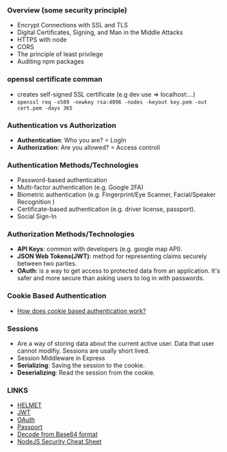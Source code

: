### Overview (some security principle)

- Encrypt Connections with SSL and TLS
- Digital Certificates, Signing, and Man in the Middle Attacks
- HTTPS with node
- CORS
- The principle of least privilege
- Auditing npm packages

### openssl certificate comman

- creates self-signed SSL certificate (e.g dev use => localhost:...)
- `openssl req -x509 -newkey rsa:4096 -nodes -keyout key.pem -out cert.pem -days 365`

### Authentication vs Authorization

- **Authentication**: Who you are? = LogIn
- **Authorization**: Are you allowed? = Access controll

### Authentication Methods/Technologies

- Password-based authentication
- Multi-factor authentication (e.g. Google 2FA)
- Biometric authentication (e.g. Fingerprint/Eye Scanner, Facial/Speaker Recognition )
- Certificate-based authentication (e.g. driver license, passport).
- Social Sign-In

### Authorization Methods/Technologies

- **API Keys**: common with developers (e.g. google map API).
- **JSON Web Tokens(JWT)**: method for representing claims securely between two parties.
- **OAuth**: is a way to get access to protected data from an application. It's safer and more secure than asking users to log in with passwords.

### Cookie Based Authentication

- [How does cookie based authentication work?](https://stackoverflow.com/questions/17769011/how-does-cookie-based-authentication-work)

### Sessions

- Are a way of storing data about the current active user. Data that user cannot modifiy. Sessions are usally short lived.
- Session Middleware in Express
- **Serializing**: Saving the session to the cookie.
- **Deserializing**: Read the session from the cookie.

### LINKS

- [HELMET](https://helmetjs.github.io/)
- [JWT](https://jwt.io/)
- [OAuth](https://en.wikipedia.org/wiki/OAuth)
- [Passport](https://www.passportjs.org/)
- [Decode from Base64 format](https://www.base64decode.org/)
- [NodeJS Security Cheat Sheet](https://cheatsheetseries.owasp.org/cheatsheets/Nodejs_Security_Cheat_Sheet.html)
